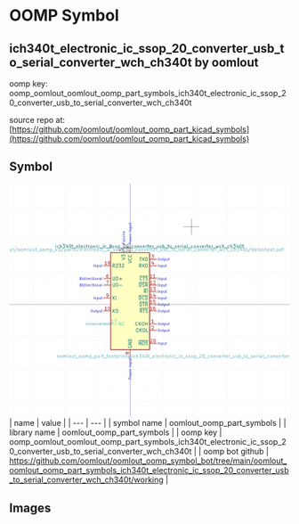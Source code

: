 # OOMP Symbol  
## ich340t_electronic_ic_ssop_20_converter_usb_to_serial_converter_wch_ch340t  by oomlout  
  
oomp key: oomp_oomlout_oomlout_oomp_part_symbols_ich340t_electronic_ic_ssop_20_converter_usb_to_serial_converter_wch_ch340t  
  
source repo at: [https://github.com/oomlout/oomlout_oomp_part_kicad_symbols](https://github.com/oomlout/oomlout_oomp_part_kicad_symbols)  
## Symbol  
  
[![working.png](working_600.png)](working.png)  
| name | value | 
| --- | --- | 
| symbol name | oomlout_oomp_part_symbols | 
| library name | oomlout_oomp_part_symbols | 
| oomp key | oomp_oomlout_oomlout_oomp_part_symbols_ich340t_electronic_ic_ssop_20_converter_usb_to_serial_converter_wch_ch340t | 
| oomp bot github | https://github.com/oomlout/oomlout_oomp_symbol_bot/tree/main/oomlout_oomlout_oomp_part_symbols_ich340t_electronic_ic_ssop_20_converter_usb_to_serial_converter_wch_ch340t/working | 
## Images  

